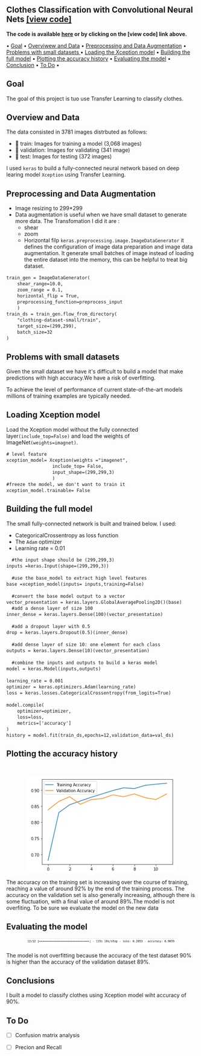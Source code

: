 ## Clothes Classification with Convolutional Neural Nets [[view code]](https://nbviewer.org/github/mahahajmeftah/clothes-Calssification/blob/main/notebook/Clothes_classification.ipynb)
**The code is available [here](https://nbviewer.org/github/mahahajmeftah/clothes-Calssification/blob/main/notebook/Clothes_classification.ipynb) or by clicking on the [view code] link above.**

<p>
<a align ='center'></a> •
<a href="#goal">Goal</a> •
<a href="#over"> Overviwew and Data</a> •
<a href="#augm"> Preprocessing and Data Augmentation</a> •
<a href="#small datasets"> Problems with small datasets </a> •
<a href="#xception">Loading the Xception model</a> •
<a href="#clothes_model">Building the full model</a> •
<a href="#plots">Plotting the accuracy history</a> •
<a href="#evaluate">Evaluating the model</a> •
<a href="#conclusion">Conclusion</a> •
<a href="#todo">To Do</a> •

</p>

<a id='goal'></a>
## Goal
The goal of this project is tuo use Transfer Learning to classify clothes.

<a id='over'></a>
## Overview and Data
The data consisted in 3781 images distrbuted as follows:<br>
-  train: Images for training a model (3,068 images)
-  validation: Images for validating (341 image)
-  test: Images for testing (372 images)

I used `keras` to build a fully-connected neural network based on deep learing model `Xception` using Transfer Learning.
<a id='augm'></a>
## Preprocessing and Data Augmentation
  - Image resizing to 299*299
  - Data augmentation is useful when we have small dataset to generate more data. The Transfomation I did it are :
  	- shear
	- zoom
	- Horizontal filp
`keras.preprocessing.image.ImageDataGenerator` it defines the configuration of image data preparation and image data augmentation. It generate small batches of image instead of loading the entire dataset into the memory, this can be helpful to treat big dataset.
```
train_gen = ImageDataGenerator(
    shear_range=10.0,
    zoom_range = 0.1,
    horizontal_flip = True,
    preprocessing_function=preprocess_input
    )
train_ds = train_gen.flow_from_directory(
    "clothing-dataset-small/train",
    target_size=(299,299),
    batch_size=32
)
```

<a id='small datasets'></a>
## Problems with small datasets
Given the small dataset we have it's difficult to build a model that make predictions with high accuracy.We have a risk of overfitting.

To achieve the level of performance of current state-of-the-art models millions of training examples are typically needed.

<a id="xception"></a>
## Loading Xception model
Load the Xception model without the fully connected layer`(include_top=False)` and load the weights of ImageNet`(weights=imagnet)`.
```
# level feature 
xception_model= Xception(weights ="imagenet",
                 include_top= False,
                 input_shape=(299,299,3)
                 )
#freeze the model, we don't want to train it 
xception_model.trainable= False
```
<a id="clothes_model"></a>
## Building the full model
The small fully-connected network is built and trained below. I used:
- CategoricalCrossentropy as loss function
- The `Adam` optimizer
- Learning rate = 0.01
```
  #the input shape should be (299,299,3)
inputs =keras.Input(shape=(299,299,3))

  #use the base_model to extract high level features
base =xception_model(inputs= inputs,training=False)

  #convert the base model output to a vector 
vector_presentation = keras.layers.GlobalAveragePooling2D()(base)
  #add a dense layer of size 100 
inner_dense = keras.layers.Dense(100)(vector_presentation)

  #add a dropout layer with 0.5 
drop = keras.layers.Dropout(0.5)(inner_dense)

  #add dense layer of size 10: one element for each class 
outputs = keras.layers.Dense(10)(vector_presentation)

  #combine the inputs and outputs to build a keras model 
model = keras.Model(inputs,outputs)

learning_rate = 0.001
optimizer = keras.optimizers.Adam(learning_rate)
loss = keras.losses.CategoricalCrossentropy(from_logits=True)

model.compile(
    optimizer=optimizer,
    loss=loss,
    metrics=['accuracy']
)
history = model.fit(train_ds,epochs=12,validation_data=val_ds)
```
<a id='plots'></a>
## Plotting the accuracy history
<br>

<p align="center">
  <img src="images/accuracy.png" width ='400'>
</p>    
The accuracy on the training set is increasing over the course of training, reaching a value of around 92% by the end of the training process. The accuracy on the validation set is also generally increasing, although there is some fluctuation, with a final value of around 89%.The model is not overfiting. To be sure we evaluate the model on the new data
<br>

<a id="evaluate"></a>
## Evaluating the model

<p align="center">
  <img src="images/evaluate.png"  width='400'>
</p> 
The model is not overfitting because the accuracy of the test dataset 90% is higher than the accuracy of the validation dataset 89%. 
<br> 

<a id="conclusion"></a>
## Conclusions
I built a model to classify clothes using Xception model wiht accuracy of 90%.

<a id="todo"></a>
## To Do
- [ ] Confusion matrix analysis
- [ ] Precion and Recall 

